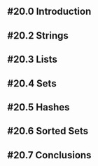 ## #20.0 Introduction

## #20.2 Strings

## #20.3 Lists

## #20.4 Sets

## #20.5 Hashes

## #20.6 Sorted Sets

## #20.7 Conclusions
